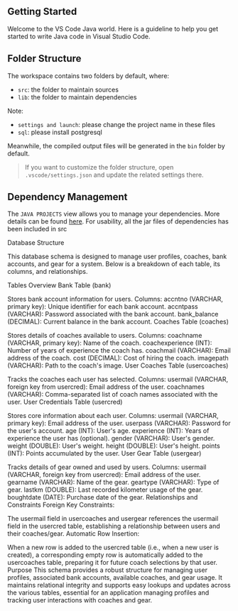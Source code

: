 ## Getting Started

Welcome to the VS Code Java world. Here is a guideline to help you get started to write Java code in Visual Studio Code.

## Folder Structure

The workspace contains two folders by default, where:

- `src`: the folder to maintain sources
- `lib`: the folder to maintain dependencies

Note:
- `settings and launch`: please change the project name in these files
- `sql`: please install postgresql

Meanwhile, the compiled output files will be generated in the `bin` folder by default.

> If you want to customize the folder structure, open `.vscode/settings.json` and update the related settings there.

## Dependency Management

The `JAVA PROJECTS` view allows you to manage your dependencies. More details can be found [here](https://github.com/microsoft/vscode-java-dependency#manage-dependencies). For usability, all the jar files of dependencies has been included in src

Database Structure

This database schema is designed to manage user profiles, coaches, bank accounts, and gear for a system. Below is a breakdown of each table, its columns, and relationships.

Tables Overview
Bank Table (bank)

Stores bank account information for users.
Columns:
accntno (VARCHAR, primary key): Unique identifier for each bank account.
accntpass (VARCHAR): Password associated with the bank account.
bank_balance (DECIMAL): Current balance in the bank account.
Coaches Table (coaches)

Stores details of coaches available to users.
Columns:
coachname (VARCHAR, primary key): Name of the coach.
coachexperience (INT): Number of years of experience the coach has.
coachmail (VARCHAR): Email address of the coach.
cost (DECIMAL): Cost of hiring the coach.
imagepath (VARCHAR): Path to the coach's image.
User Coaches Table (usercoaches)

Tracks the coaches each user has selected.
Columns:
usermail (VARCHAR, foreign key from usercred): Email address of the user.
coachnames (VARCHAR): Comma-separated list of coach names associated with the user.
User Credentials Table (usercred)

Stores core information about each user.
Columns:
usermail (VARCHAR, primary key): Email address of the user.
userpass (VARCHAR): Password for the user's account.
age (INT): User's age.
experience (INT): Years of experience the user has (optional).
gender (VARCHAR): User's gender.
weight (DOUBLE): User's weight.
height (DOUBLE): User's height.
points (INT): Points accumulated by the user.
User Gear Table (usergear)

Tracks details of gear owned and used by users.
Columns:
usermail (VARCHAR, foreign key from usercred): Email address of the user.
gearname (VARCHAR): Name of the gear.
geartype (VARCHAR): Type of gear.
lastkm (DOUBLE): Last recorded kilometer usage of the gear.
boughtdate (DATE): Purchase date of the gear.
Relationships and Constraints
Foreign Key Constraints:

The usermail field in usercoaches and usergear references the usermail field in the usercred table, establishing a relationship between users and their coaches/gear.
Automatic Row Insertion:

When a new row is added to the usercred table (i.e., when a new user is created), a corresponding empty row is automatically added to the usercoaches table, preparing it for future coach selections by that user.
Purpose
This schema provides a robust structure for managing user profiles, associated bank accounts, available coaches, and gear usage. It maintains relational integrity and supports easy lookups and updates across the various tables, essential for an application managing profiles and tracking user interactions with coaches and gear.
